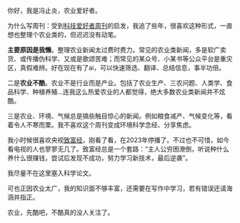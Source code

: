 
你好，我是冯止炎，农业爱好者。

为什么写周刊：受到[科技爱好者周刊](https://github.com/ruanyf/weekly/)的启发，我追了些年，很喜欢这种形式，一直想也整理个农业类的，但迟迟没有动笔。

**主要原因是我懒**。整理农业新闻太过费时费力。常见的农业类新闻，多是软广卖货、或传播伪科学、又或是歌颂苦难；而常见的某众号、小某书等公众平台是重灾区，真假难辨。好在现在有了ai，可以快速筛选、翻译、总结信息，事半功倍。

二是**农业不酷**。农业不是行业而是产业。包括了农业生产、三农问题、人类学、食品科学、种植养殖...连我这么热爱农业的人都觉得，绝大多数农业类新闻并不炫酷。

三是农业、环境、气候总是搞些触目惊心的新闻。例如粮食减产、气候变化等，看着令人不寒而栗。我不喜欢这个周刊变成环境科学念经、分享焦虑。

我小时候很喜欢央视[致富经](https://tv.cctv.com/lm/zfj/)，刚看了看，在2023年停播了。不过也不可惜，如今看电视的人也寥寥无几了。致富经总是一个套路：“主人公穷困潦倒，听说种什么养什么很赚钱，尝试后发现不成功，努力学习新技术，最后逆袭”。


我尽量不在这里塞入科学论文。

可也正因农业太广，我的知识面不够丰富，还需要在写作中学习，若有错误还请海涵并指正。

农业，先酷吧，不酷真的没人关注了。